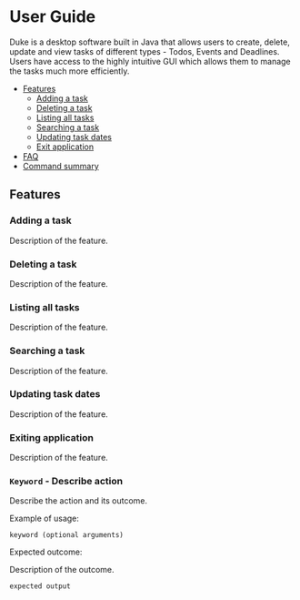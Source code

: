 # User Guide
Duke is a desktop software built in Java that allows users to create, delete, update and view tasks of different types - Todos, Events and Deadlines. Users have access to the highly intuitive GUI which allows them to manage the tasks much more efficiently.
- [Features](#features)
  - [Adding a task](#adding-a-task)
  - [Deleting a task](#deleting-a-task)
  - [Listing all tasks](#listing-all-tasks)
  - [Searching a task](#searching-a-task)
  - [Updating task dates](#updating-task-dates)
  - [Exit application](#exiting-application)
- [FAQ](#faq)
- [Command summary](#command-summary)

## Features

### Adding a task

Description of the feature.

### Deleting a task

Description of the feature.

### Listing all tasks

Description of the feature.

### Searching a task

Description of the feature.

### Updating task dates

Description of the feature.

### Exiting application

Description of the feature.

### `Keyword` - Describe action

Describe the action and its outcome.

Example of usage: 

`keyword (optional arguments)`

Expected outcome:

Description of the outcome.

```
expected output
```
